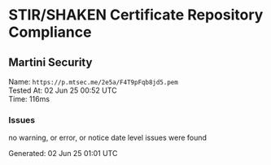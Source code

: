# STIR/SHAKEN Certificate Repository Compliance

## Martini Security

Name: `https://p.mtsec.me/2e5a/F4T9pFqb8jd5.pem`\
Tested At: 02 Jun 25 00:52 UTC\
Time: 116ms

### Issues

no warning, or error, or notice date level issues were found

Generated: 02 Jun 25 01:01 UTC
